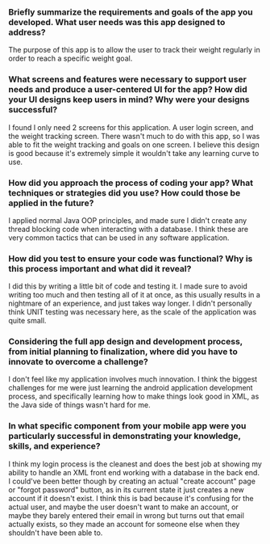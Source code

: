 ### Briefly summarize the requirements and goals of the app you developed. What user needs was this app designed to address?
The purpose of this app is to allow the user to track their weight regularly in order to reach a specific weight goal. 

### What screens and features were necessary to support user needs and produce a user-centered UI for the app? How did your UI designs keep users in mind? Why were your designs successful?
I found I only need 2 screens for this application. A user login screen, and the weight tracking screen. There wasn't much to do with this app, so I was able to fit the weight tracking and goals on one screen. I believe this design is good because it's extremely simple it wouldn't take any learning curve to use.

### How did you approach the process of coding your app? What techniques or strategies did you use? How could those be applied in the future?
I applied normal Java OOP principles, and made sure I didn't create any thread blocking code when interacting with a database. I think these are very common tactics that can be used in any software application.


### How did you test to ensure your code was functional? Why is this process important and what did it reveal?
I did this by writing a little bit of code and testing it. I made sure to avoid writing too much and then testing all of it at once, as this usually results in a nightmare of an experience, and just takes way longer. I didn't personally think UNIT testing was necessary here, as the scale of the application was quite small.

### Considering the full app design and development process, from initial planning to finalization, where did you have to innovate to overcome a challenge?
I don't feel like my application involves much innovation. I think the biggest challenges for me were just learning the android application development process, and specifically learning how to make things look good in XML, as the Java side of things wasn't hard for me.

### In what specific component from your mobile app were you particularly successful in demonstrating your knowledge, skills, and experience?
I think my login process is the cleanest and does the best job at showing my ability to handle an XML front end working with a database in the back end. I could've been better though by creating an actual "create account" page or "forgot password" button, as in its current state it just creates a new account if it doesn't exist. I think this is bad because it's confusing for the actual user, and maybe the user doesn't want to make an account, or maybe they barely entered their email in wrong but turns out that email actually exists, so they made an account for someone else when they shouldn't have been able to.
